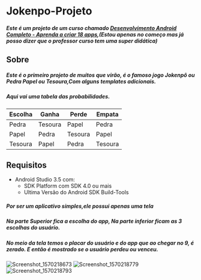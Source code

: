 # Jokenpo-Projeto
##### Este é um projeto de um curso chamado [Desenvolvimento Android Completo - Aprenda a criar 18 apps](https://www.udemy.com/course/curso-de-desenvolvimento-android-oreo/),(**Estou apenas no começo mas já posso dizer que o professor curso tem uma super didática**)

## Sobre
##### Este é o primeiro projeto de muitos que virão, é o famoso jogo Jokenpô ou Pedra Papel ou Tesoura,Com alguns templates adicionais.
##### Aqui vai uma tabela das probabilidades.

| Escolha| Ganha | Perde | Empata|
|--------|-------|-------|-------| 
| Pedra  |Tesoura| Papel | Pedra |
| Papel  |Pedra  |Tesoura| Papel |
| Tesoura|Papel  | Pedra |Tesoura|


## Requisitos
* Android Studio 3.5 com:
    * SDK Platform com SDK 4.0 ou mais
    * Ultima Versão do Android SDK Build-Tools
    
##### Por ser um aplicativo simples,ele possui apenas uma tela
##### Na parte Superior fica a escolha do app, Na parte inferior ficam as 3 escolhas do usuário.
##### No meio da tela temos o placar do usuário e do app que ao chegar no 9, é zerado. E então é mostrado se o usuário perdeu ou venceu. 
![Screenshot_1570218673](https://user-images.githubusercontent.com/49169678/66236328-9c33d100-e6c8-11e9-8d86-adcf6d6ffaa3.png)
![Screenshot_1570218779](https://user-images.githubusercontent.com/49169678/66236329-9c33d100-e6c8-11e9-85ef-08d7a73bab93.png)
![Screenshot_1570218793](https://user-images.githubusercontent.com/49169678/66236330-9c33d100-e6c8-11e9-9e40-d17116118c55.png)
